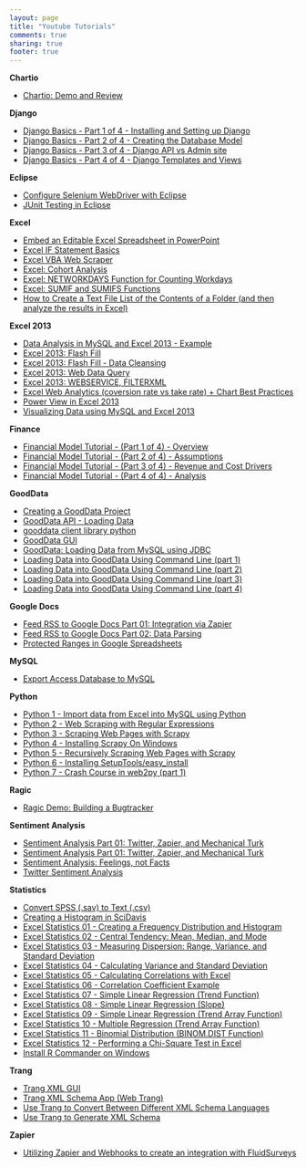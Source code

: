 ```yaml
---
layout: page
title: "Youtube Tutorials"
comments: true
sharing: true
footer: true
---
```


**Chartio**

*   [Chartio: Demo and Review](http://www.youtube.com/watch?v=haItDUXuPhM "Chartio: Demo and Review")

**Django**

*   [Django Basics - Part 1 of 4 - Installing and Setting up Django ](http://www.youtube.com/watch?v=ZgfGdRYVXjw "Django Basics - Part 1 of 4 - Installing and Setting up Django")
*	[Django Basics - Part 2 of 4 - Creating the Database Model ](http://www.youtube.com/watch?v=aHLQpo3UHek "Django Basics - Part 2 of 4 - Creating the Database Model")
*   [Django Basics - Part 3 of 4 - Django API vs Admin site ](http://www.youtube.com/watch?v=SEV9Adp-AFQ "Django Basics - Part 3 of 4 - Django API vs Admin site")
*	[Django Basics - Part 4 of 4 - Django Templates and Views](http://www.youtube.com/watch?v=_cPM7CgG-Fc "Django Basics - Part 4 of 4 - Django Templates and Views")


**Eclipse**

*   [Configure Selenium WebDriver with Eclipse](http://www.youtube.com/watch?v=xaWLIBKAQps "Configure Selenium WebDriver with Eclipse")
*	[JUnit Testing in Eclipse](http://www.youtube.com/watch?v=v2F49zLLj-8 "JUnit Testing in Eclipse")

**Excel**

*   [Embed an Editable Excel Spreadsheet in PowerPoint](http://www.youtube.com/watch?v=FUBHzZNzANA "Embed an Editable Excel Spreadsheet in PowerPoint")
*   [Excel IF Statement Basics](http://www.youtube.com/watch?v=D6iphpfx-Zo "Excel IF Statement Basics")
*   [Excel VBA Web Scraper](http://www.youtube.com/watch?v=qRMTXatcA_U "Excel VBA Web Scraper")
*   [Excel: Cohort Analysis](http://www.youtube.com/watch?v=2QZQolcLo6M "Excel: Cohort Analysis")
*   [Excel: NETWORKDAYS Function for Counting Workdays](http://www.youtube.com/watch?v=8bkuH90CGjw "Excel: NETWORKDAYS Function for Counting Workdays")
*   [Excel: SUMIF and SUMIFS Functions](http://www.youtube.com/watch?v=AvfxaS2-h-4&amp;feature=youtu.be "Excel: SUMIF and SUMIFS Functions")
*   [How to Create a Text File List of the Contents of a Folder (and then analyze the results in Excel)](http://www.youtube.com/watch?v=SHKJlAoxxaA "How to Create a Text File List of the Contents of a Folder (and then analyze the results in Excel)")

**Excel 2013**

*   [Data Analysis in MySQL and Excel 2013 - Example](http://www.youtube.com/watch?v=lNkgKOhmIwk "Data Analysis in MySQL and Excel 2013 - Example")
*   [Excel 2013: Flash Fill](http://www.youtube.com/watch?v=YPG8PAQQ894 "Excel 2013: Flash Fill")
*   [Excel 2013: Flash Fill - Data Cleansing](http://www.youtube.com/watch?v=aMdnbMQImVg "Excel 2013: Flash Fill - Data Cleansing")
*   [Excel 2013: Web Data Query](http://www.youtube.com/watch?v=q7SAqrUVHHw "Excel 2013: Web Data Query")
*   [Excel 2013: WEBSERVICE, FILTERXML](http://www.youtube.com/watch?v=cyst4A18gis "Excel 2013: WEBSERVICE, FILTERXML")
*   [Excel Web Analytics (coversion rate vs take rate) + Chart Best Practices](http://www.youtube.com/watch?v=K7_5RbX-huQ "Excel Web Analytics (coversion rate vs take rate) + Chart Best Practices")
*   [Power View in Excel 2013](http://www.youtube.com/watch?v=3xhwOEGjhxw "Power View in Excel 2013")
*   [Visualizing Data using MySQL and Excel 2013](http://www.youtube.com/watch?v=n7NTCAJtS80 "Visualizing Data using MySQL and Excel 2013")

**Finance**

*   [Financial Model Tutorial - (Part 1 of 4) - Overview ](http://www.youtube.com/watch?v=XF5vY7XxN6c "Financial Model Tutorial - (Part 1 of 4) - Overview")
*   [Financial Model Tutorial - (Part 2 of 4) - Assumptions ](http://www.youtube.com/watch?v=2DmUcu0xP9Y "Excel 2013: Flash Fill")
*   [Financial Model Tutorial - (Part 3 of 4) - Revenue and Cost Drivers](http://www.youtube.com/watch?v=vbsgbiJJ7QE "Financial Model Tutorial - (Part 3 of 4) - Revenue and Cost Drivers")
*   [Financial Model Tutorial - (Part 4 of 4) - Analysis ](http://www.youtube.com/watch?v=3tmCthEvxjg "Financial Model Tutorial - (Part 4 of 4) - Analysis ")



**GoodData**

*   [Creating a GoodData Project](http://www.youtube.com/watch?v=zso3LJdvB68 "Creating a GoodData Project")
*   [GoodData API - Loading Data](http://www.youtube.com/watch?v=Cl5ZTvQSFLQ "GoodData API - Loading Data")
*   [gooddata client library python](http://www.youtube.com/watch?v=XxX70Wahb_Q "gooddata client library python")
*   [GoodData GUI](http://www.youtube.com/watch?v=A2iZf2893jQ "GoodData GUI")
*   [GoodData: Loading Data from MySQL using JDBC](http://www.youtube.com/watch?v=8ZTm8FmBFek "GoodData: Loading Data from MySQL using JDBC")
*   [Loading Data into GoodData Using Command Line (part 1)](http://www.youtube.com/watch?v=RTk9id1T9tc "Loading Data into GoodData Using Command Line (part 1)")
*   [Loading Data into GoodData Using Command Line (part 2)](http://www.youtube.com/watch?v=hO1iuWnfC5s "Loading Data into GoodData Using Command Line (part 2)")
*   [Loading Data into GoodData Using Command Line (part 3)](http://www.youtube.com/watch?v=WTONMaKrv2o "Loading Data into GoodData Using Command Line (part 3)")
*   [Loading Data into GoodData Using Command Line (part 4)](http://www.youtube.com/watch?v=HiyG7Sr9WLE "Loading Data into GoodData Using Command Line (part 4)")

**Google Docs**

*   [Feed RSS to Google Docs Part 01: Integration via Zapier](http://www.youtube.com/watch?v=C0COhzDwJ2s "Feed RSS to Google Docs Part 01: Integration via Zapier")
*   [Feed RSS to Google Docs Part 02: Data Parsing](http://www.youtube.com/watch?v=A8tldA_-XZU "Feed RSS to Google Docs Part 02: Data Parsing")
*   [Protected Ranges in Google Spreadsheets](http://www.youtube.com/watch?v=aPCIp9OQ9q4 "Protected Ranges in Google Spreadsheets")

**MySQL**

*   [Export Access Database to MySQL](http://www.youtube.com/watch?v=m9LxGF3Qc90 "Export Access Database to MySQL")

**Python**

*   [Python 1 - Import data from Excel into MySQL using Python](http://www.youtube.com/watch?v=YLXFEQLCogM "Python 1 - Import data from Excel into MySQL using Python")
*   [Python 2 - Web Scraping with Regular Expressions](http://www.youtube.com/watch?v=DcZTNwdWVeo "Python 2 - Web Scraping with Regular Expressions")
*   [Python 3 - Scraping Web Pages with Scrapy](http://www.youtube.com/watch?v=1EFnX1UkXVU "Python 3 - Scraping Web Pages with Scrapy")
*   [Python 4 - Installing Scrapy On Windows](http://www.youtube.com/watch?v=eEK2kmmvIdw "Python 4 - Installing Scrapy On Windows")
*   [Python 5 - Recursively Scraping Web Pages with Scrapy](http://www.youtube.com/watch?v=P-_TpZ54Vcw "Python 5 - Recursively Scraping Web Pages with Scrapy")
*   [Python 6 - Installing SetupTools/easy_install](http://www.youtube.com/watch?v=ssQAFIQ4oBU "Python 6 - Installing SetupTools/easy_install")
*   [Python 7 - Crash Course in web2py (part 1)](http://www.youtube.com/watch?v=BXzqmHx6edY "Python 7 - Crash Course in web2py (part 1)")

**Ragic**

*   [Ragic Demo: Building a Bugtracker](http://www.youtube.com/watch?v=LniFuJ4CKBk "Ragic Demo: Building a Bugtracker")

**Sentiment Analysis**

*   [Sentiment Analysis Part 01: Twitter, Zapier, and Mechanical Turk](http://www.youtube.com/watch?v=lq3dLgyVrCo "Sentiment Analysis Part 01: Twitter, Zapier, and Mechanical Turk")
*   [Sentiment Analysis Part 01: Twitter, Zapier, and Mechanical Turk](http://www.youtube.com/watch?v=rRuZvqUj8YM "Sentiment Analysis Part 01: Twitter, Zapier, and Mechanical Turk")
*   [Sentiment Analysis: Feelings, not Facts](http://www.youtube.com/watch?v=YmOYrozqCps "Sentiment Analysis: Feelings, not Facts")
*   [Twitter Sentiment Analysis](http://www.youtube.com/watch?v=adIvt_luO1o "Twitter Sentiment Analysis")

**Statistics**

*   [Convert SPSS (.sav) to Text (.csv)](http://www.youtube.com/watch?v=yPaPZDg6JAA "Convert SPSS (.sav) to Text (.csv)")
*   [Creating a Histogram in SciDavis](http://www.youtube.com/watch?v=6L92xqM1HCI "Creating a Histogram in SciDavis")
*   [Excel Statistics 01 - Creating a Frequency Distribution and Histogram](http://www.youtube.com/watch?v=DXj4Q0jhLsI "Excel Statistics 01 - Creating a Frequency Distribution and Histogram")
*   [Excel Statistics 02 - Central Tendency: Mean, Median, and Mode](http://www.youtube.com/watch?v=-_6yM23kPHc "Excel Statistics 02 - Central Tendency: Mean, Median, and Mode")
*   [Excel Statistics 03 - Measuring Dispersion: Range, Variance, and Standard Deviation](http://www.youtube.com/watch?v=fgVNgJsmbTM "Excel Statistics 03 - Measuring Dispersion: Range, Variance, and Standard Deviation")
*   [Excel Statistics 04 - Calculating Variance and Standard Deviation](http://www.youtube.com/watch?v=T5GNbSgg9lw "Excel Statistics 04 - Calculating Variance and Standard Deviation")
*   [Excel Statistics 05 - Calculating Correlations with Excel](http://www.youtube.com/watch?v=wY4S6F2k8no "Excel Statistics 05 - Calculating Correlations with Excel")
*   [Excel Statistics 06 - Correlation Coefficient Example](http://www.youtube.com/watch?v=uVZKPaL9mgI "Excel Statistics 06 - Correlation Coefficient Example")
*   [Excel Statistics 07 - Simple Linear Regression (Trend Function)](http://www.youtube.com/watch?v=dlNZ9XMo1so "Excel Statistics 07 - Simple Linear Regression (Trend Function)")
*   [Excel Statistics 08 - Simple Linear Regression (Slope)](http://www.youtube.com/watch?v=sbEUqy14VBg "Excel Statistics 08 - Simple Linear Regression (Slope)")
*   [Excel Statistics 09 - Simple Linear Regression (Trend Array Function)](http://www.youtube.com/watch?v=Cz20ega0VZk "Excel Statistics 09 - Simple Linear Regression (Trend Array Function)")
*   [Excel Statistics 10 - Multiple Regression (Trend Array Function)](http://www.youtube.com/watch?v=FtU1_Q8ARgk "Excel Statistics 10 - Multiple Regression (Trend Array Function)")
*   [Excel Statistics 11 - Binomial Distribution (BINOM.DIST Function)](http://www.youtube.com/watch?v=aHZHWV2syfs "Excel Statistics 11 - Binomial Distribution (BINOM.DIST Function)")
*   [Excel Statistics 12 - Performing a Chi-Square Test in Excel](http://www.youtube.com/watch?v=dDR3j-yIkqs "Excel Statistics 12 - Performing a Chi-Square Test in Excel")
*   [Install R Commander on Windows](http://www.youtube.com/watch?v=OgfQjM8VC_Q "Install R Commander on Windows")

**Trang**

*   [Trang XML GUI](http://www.youtube.com/watch?v=iF5AKNeTf6A "Trang XML GUI")
*   [Trang XML Schema App (Web Trang)](http://www.youtube.com/watch?v=vJas9-QD9OQ "Trang XML Schema App (Web Trang)")
*   [Use Trang to Convert Between Different XML Schema Languages](http://www.youtube.com/watch?v=7HKd_ixfIEE "Use Trang to Convert Between Different XML Schema Languages")
*   [Use Trang to Generate XML Schema](http://www.youtube.com/watch?v=j8Fzo55_T-w "Use Trang to Generate XML Schema")

**Zapier**

*   [Utilizing Zapier and Webhooks to create an integration with FluidSurveys](http://www.youtube.com/watch?v=jUXjHrz_i3c "Utilizing Zapier and Webhooks to create an integration with FluidSurveys")